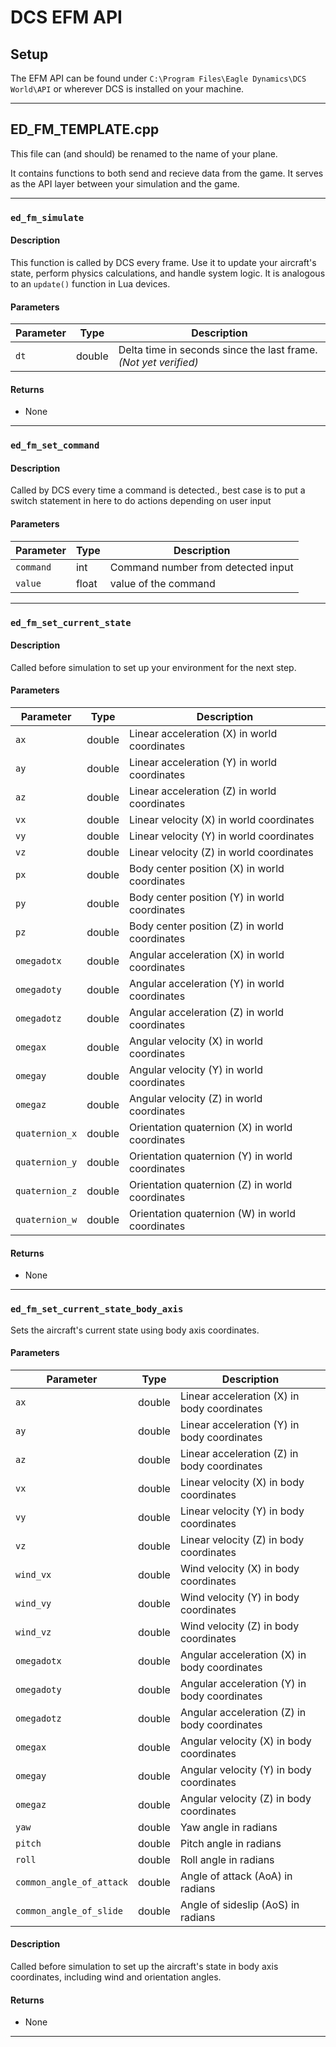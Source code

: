 # DCS EFM API

## Setup
The EFM API can be found under `C:\Program Files\Eagle Dynamics\DCS World\API` or wherever DCS is installed on your machine.

---

## ED_FM_TEMPLATE.cpp

This file can (and should) be renamed to the name of your plane.

It contains functions to both send and recieve data from the game. It serves as the API layer between your simulation and the game.

---


### `ed_fm_simulate`

#### **Description**
This function is called by DCS every frame. Use it to update your aircraft's state, perform physics calculations, and handle system logic. It is analogous to an `update()` function in Lua devices.

#### **Parameters**
| Parameter   | Type    | Description                                                      |
|-------------|---------|------------------------------------------------------------------|
| `dt`        | double  | Delta time in seconds since the last frame. *(Not yet verified)* |

#### **Returns**
- None

---

### `ed_fm_set_command`

#### **Description**
Called by DCS every time a command is detected., best case is to put a switch statement in here to do actions depending on user input


#### **Parameters**
| Parameter   | Type    | Description                                                      |
|-------------|---------|------------------------------------------------------------------|
| `command`   | int     | Command number from detected input |
| `value`     | float   | value of the command |

---

### `ed_fm_set_current_state`

#### **Description**
Called before simulation to set up your environment for the next step.

#### **Parameters**

| Parameter        | Type    | Description                                                        |
|------------------|---------|--------------------------------------------------------------------|
| `ax`             | double  | Linear acceleration (X) in world coordinates                       |
| `ay`             | double  | Linear acceleration (Y) in world coordinates                       |
| `az`             | double  | Linear acceleration (Z) in world coordinates                       |
| `vx`             | double  | Linear velocity (X) in world coordinates                           |
| `vy`             | double  | Linear velocity (Y) in world coordinates                           |
| `vz`             | double  | Linear velocity (Z) in world coordinates                           |
| `px`             | double  | Body center position (X) in world coordinates                      |
| `py`             | double  | Body center position (Y) in world coordinates                      |
| `pz`             | double  | Body center position (Z) in world coordinates                      |
| `omegadotx`      | double  | Angular acceleration (X) in world coordinates                      |
| `omegadoty`      | double  | Angular acceleration (Y) in world coordinates                      |
| `omegadotz`      | double  | Angular acceleration (Z) in world coordinates                      |
| `omegax`         | double  | Angular velocity (X) in world coordinates                          |
| `omegay`         | double  | Angular velocity (Y) in world coordinates                          |
| `omegaz`         | double  | Angular velocity (Z) in world coordinates                          |
| `quaternion_x`   | double  | Orientation quaternion (X) in world coordinates                    |
| `quaternion_y`   | double  | Orientation quaternion (Y) in world coordinates                    |
| `quaternion_z`   | double  | Orientation quaternion (Z) in world coordinates                    |
| `quaternion_w`   | double  | Orientation quaternion (W) in world coordinates                    |

#### **Returns**
- None

---

### `ed_fm_set_current_state_body_axis`

Sets the aircraft's current state using body axis coordinates.

#### **Parameters**

| Parameter                  | Type    | Description                                                      |
|----------------------------|---------|------------------------------------------------------------------|
| `ax`                       | double  | Linear acceleration (X) in body coordinates                      |
| `ay`                       | double  | Linear acceleration (Y) in body coordinates                      |
| `az`                       | double  | Linear acceleration (Z) in body coordinates                      |
| `vx`                       | double  | Linear velocity (X) in body coordinates                          |
| `vy`                       | double  | Linear velocity (Y) in body coordinates                          |
| `vz`                       | double  | Linear velocity (Z) in body coordinates                          |
| `wind_vx`                  | double  | Wind velocity (X) in body coordinates                            |
| `wind_vy`                  | double  | Wind velocity (Y) in body coordinates                            |
| `wind_vz`                  | double  | Wind velocity (Z) in body coordinates                            |
| `omegadotx`                | double  | Angular acceleration (X) in body coordinates                     |
| `omegadoty`                | double  | Angular acceleration (Y) in body coordinates                     |
| `omegadotz`                | double  | Angular acceleration (Z) in body coordinates                     |
| `omegax`                   | double  | Angular velocity (X) in body coordinates                         |
| `omegay`                   | double  | Angular velocity (Y) in body coordinates                         |
| `omegaz`                   | double  | Angular velocity (Z) in body coordinates                         |
| `yaw`                      | double  | Yaw angle in radians                                             |
| `pitch`                    | double  | Pitch angle in radians                                           |
| `roll`                     | double  | Roll angle in radians                                            |
| `common_angle_of_attack`   | double  | Angle of attack (AoA) in radians                                 |
| `common_angle_of_slide`    | double  | Angle of sideslip (AoS) in radians                               |

#### **Description**
Called before simulation to set up the aircraft's state in body axis coordinates, including wind and orientation angles.

#### **Returns**
- None

---


